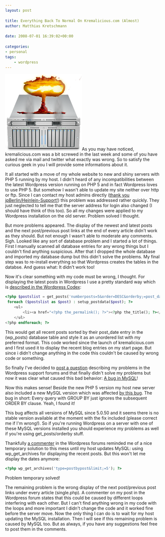 ```yaml
---
layout: post

title: Everything Back To Normal On Kremalicious.com (Almost)
author: Matthias Kretschmann

date: 2008-07-01 16:39:02+00:00

categories:
- personal
tags:
    - wordpress
---
```


![Server screwed](../media/xserve_screwed.png)As you may have noticed, kremalicious.com was a bit screwed in the last week and some of you have asked me via mail and twitter what exactly was wrong. So to satisfy the curious geek in you I will provide some informations about it.

It all started with a move of my whole website to new and shiny servers with PHP 5 running by my host. I didn't heard of any incompatibilities between the latest Wordpress version running on PHP 5 and in fact Wordpress loves to use PHP 5. But somehow I wasn't able to update my site neither over http or ftp. Since I can contact my host admins directly ([thank you jpBerlin/Heinlein-Support!](http://www.jpberlin.de/)) this problem was addressed rather quickly. They just neglected to tell me that the server address for login also changed (I should have think of this too). So all my changes were applied to my Wordpress installation on the old server. Problem solved I thought.

But more problems appeared. The display of the newest and latest posts and the next post/previous post links at the end of every article didn't work as they should. But not enough I wasn't able to moderate any comments. Sigh. Looked like any sort of database problem and I started a lot of things. First I manually scanned all database entries for any wrong things but I couldn't find anything suspicious. After that I dropped the whole database and imported my database dump but this didn't solve the problems. My final step was to re-install everything so that Wordpress creates the tables in the databse. And guess what: It didn't work too!

Now it's clear something with my code must be wrong, I thought. For displaying the latest posts in Wordpress I use a pretty standard way which is [described in the Wordpress Codex](http://codex.wordpress.org/Template_Tags/get_posts):

```php
<?php $postslist = get_posts('numberposts=5&order=DESC&orderby;=post_date');
 foreach ($postslist as $post) : setup_postdata($post); ?>
 	<ul>
 		<li><a href="<?php the_permalink(); ?>"><?php the_title(); ?></a><span><?php the_date(); ?></span></li>
 	</ul>
<?php endforeach; ?>
```

This would get all recent posts sorted by their post_date entry in the (wp_posts) database table and style it as an unordered list with my preferred format. This code worked since the launch of kremalicious.com and I first used it to display the recent blog entries on my start page. But since i didn't change anything in the code this couldn't be caused by wrong code or something.

So finally I've decided to [post a question](http://wordpress.org/support/topic/185896) describing my problems in the Wordpress support forums and that finally didn't solve my problems but now it was clear what caused this bad behavior: [A bug in MySQL](http://bugs.mysql.com/bug.php?id=32202)!

Now this makes sense! Beside the new PHP 5 version my host new server also included a new MySQL version which was affected [by this bug](http://bugs.mysql.com/bug.php?id=32202). The bug in short: Every query with GROUP BY just ignores the subsequent ORDER BY clause. Yeah, I found it!

This bug affects all versions of MySQL since 5.0.50 and it seems there is no stable version available at the moment with the fix included (please correct me if I'm wrong!). So if you're running Wordpress on a server with one of these MySQL versions installed you should experience my problems as well if you're using get_posts/orderby stuff.

Thankfully [a commenter](http://wordpress.org/support/topic/185896#post-793417) in the Wordpress forums reminded me of a nice temporary solution to this mess until my host updates MySQL: using wp_get_archives for displaying the recent posts. But this won't let me display the dates anymore:

```php
<?php wp_get_archives('type=postbypost&limit;=5'); ?>
```

Problem temporary solved!

The remaining problem is the wrong display of the next post/previous post links under every article (single.php). A commenter on my post in the Wordpress forum states that this could be caused by different loops interfering with each other. But I can't find anything wrong in my code with the loops and more important I didn't change the code and it worked fine before the server move. Now the only thing I can do is to wait for my host updating the MySQL installation. Then I will see if this remaining problem is caused by MySQL too. But as always, if you have any suggestions feel free to post them in the comments.
